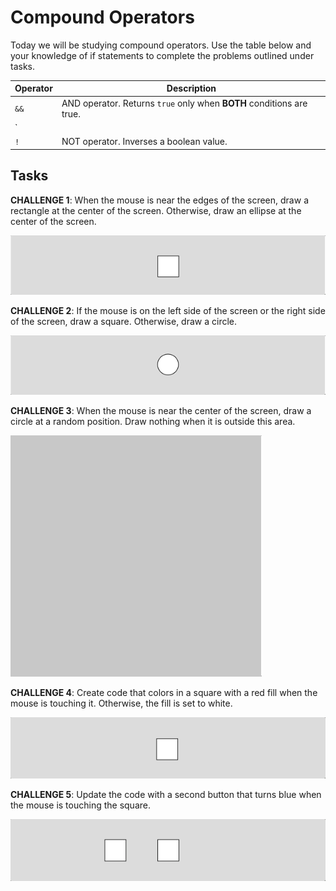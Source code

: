 # Compound Operators

Today we will be studying compound operators. Use the table below and your knowledge of if statements to complete the problems outlined under tasks.

| Operator | Description |
| -------- | ------------ |
| `&&` | AND operator. Returns `true` only when **BOTH** conditions are true. |
| `||` | OR operator. Returns `true` when ***at least*** one of the conditions is true.        |
| `!` | NOT operator. Inverses a boolean value.|


## Tasks

**CHALLENGE 1**: When the mouse is near the edges of the screen, draw a rectangle at the center of the screen. Otherwise, draw an ellipse at the center of the screen.

![](assets/Problem1.gif)

**CHALLENGE 2**: If the mouse is on the left side of the screen or the right side of the screen, draw a square. Otherwise, draw a circle.

![](assets/Problem2.gif)

**CHALLENGE 3**: When the mouse is near the center of the screen, draw a circle at a random position. Draw nothing when it is outside this area.

![](assets/Problem3.gif)

**CHALLENGE 4**: Create code that colors in a square with a red fill when the mouse is touching it. Otherwise, the fill is set to white.

![](assets/Problem4.gif)

**CHALLENGE 5**: Update the code with a second button that turns blue when the mouse is touching the square.

![](assets/Problem5.gif)
